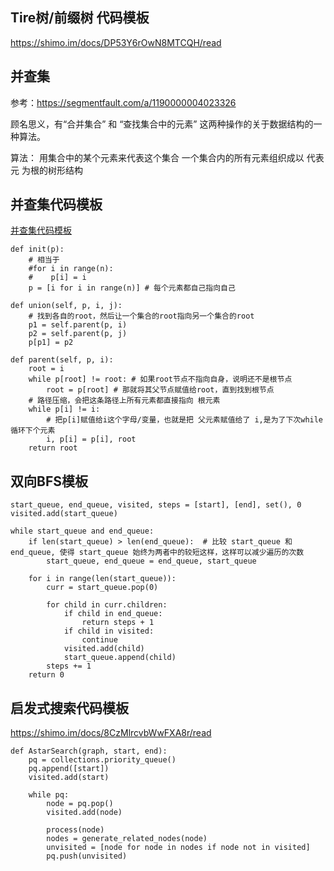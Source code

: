 ## Tire树/前缀树 代码模板
https://shimo.im/docs/DP53Y6rOwN8MTCQH/read








## 并查集
参考：https://segmentfault.com/a/1190000004023326

顾名思义，有“合并集合” 和 “查找集合中的元素” 这两种操作的关于数据结构的一种算法。

算法：
用集合中的某个元素来代表这个集合
一个集合内的所有元素组织成以 代表元 为根的树形结构


## 并查集代码模板

[并查集代码模板](https://shimo.im/docs/VtcxL0kyp04OBHak/read)

```
def init(p):
    # 相当于
    #for i in range(n):
    #    p[i] = i
    p = [i for i in range(n)] # 每个元素都自己指向自己

def union(self, p, i, j):
    # 找到各自的root，然后让一个集合的root指向另一个集合的root
    p1 = self.parent(p, i)
    p2 = self.parent(p, j)
    p[p1] = p2

def parent(self, p, i):
    root = i
    while p[root] != root: # 如果root节点不指向自身，说明还不是根节点
        root = p[root] # 那就将其父节点赋值给root，直到找到根节点
    # 路径压缩，会把这条路径上所有元素都直接指向 根元素
    while p[i] != i:
        # 把p[i]赋值给i这个字母/变量，也就是把 父元素赋值给了 i,是为了下次while循环下个元素
        i, p[i] = p[i], root 
    return root
```

## 双向BFS模板

```
start_queue, end_queue, visited, steps = [start], [end], set(), 0
visited.add(start_queue)

while start_queue and end_queue:
    if len(start_queue) > len(end_queue):  # 比较 start_queue 和 end_queue, 使得 start_queue 始终为两者中的较短这样，这样可以减少遍历的次数
        start_queue, end_queue = end_queue, start_queue

    for i in range(len(start_queue)):
        curr = start_queue.pop(0)

        for child in curr.children:
            if child in end_queue:
                return steps + 1
            if child in visited:
                continue
            visited.add(child)
            start_queue.append(child)
        steps += 1
    return 0
```

## 启发式搜索代码模板
https://shimo.im/docs/8CzMlrcvbWwFXA8r/read

```
def AstarSearch(graph, start, end):
    pq = collections.priority_queue()
    pq.append([start])
    visited.add(start)

    while pq:
        node = pq.pop()
        visited.add(node)

        process(node)
        nodes = generate_related_nodes(node)
        unvisited = [node for node in nodes if node not in visited]
        pq.push(unvisited)
```

